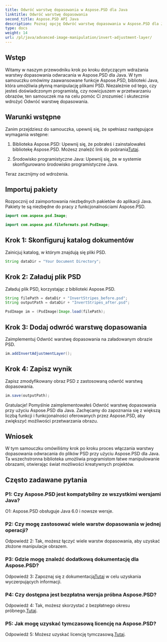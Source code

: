 ```yaml
---
title: Odwróć warstwę dopasowania w Aspose.PSD dla Java
linktitle: Odwróć warstwę dopasowania
second_title: Aspose.PSD API Java
description: Poznaj opcję Odwróć warstwę dopasowania w Aspose.PSD dla Java. Potężna biblioteka Java do płynnej manipulacji plikami PSD.
type: docs
weight: 14
url: /pl/java/advanced-image-manipulation/invert-adjustment-layer/
---
```

## Wstęp

Witamy w naszym przewodniku krok po kroku dotyczącym wdrażania warstwy dopasowania odwracania w Aspose.PSD dla Java. W tym samouczku omówimy zaawansowane funkcje Aspose.PSD, biblioteki Java, która umożliwia płynną manipulację plikami PSD. Niezależnie od tego, czy jesteś doświadczonym programistą, czy nowicjuszem w przetwarzaniu obrazów, ten samouczek ma na celu pomóc Ci zrozumieć i skutecznie wdrożyć Odwróć warstwę dopasowania.

## Warunki wstępne

Zanim przejdziesz do samouczka, upewnij się, że spełniasz następujące wymagania wstępne:

1. Biblioteka Aspose.PSD: Upewnij się, że pobrałeś i zainstalowałeś bibliotekę Aspose.PSD. Możesz znaleźć link do pobrania[Tutaj](https://releases.aspose.com/psd/java/).

2. Środowisko programistyczne Java: Upewnij się, że w systemie skonfigurowano środowisko programistyczne Java.

Teraz zacznijmy od wdrożenia.

## Importuj pakiety

Rozpocznij od zaimportowania niezbędnych pakietów do aplikacji Java. Pakiety te są niezbędne do pracy z funkcjonalnościami Aspose.PSD.

```java
import com.aspose.psd.Image;

import com.aspose.psd.fileformats.psd.PsdImage;
```

## Krok 1: Skonfiguruj katalog dokumentów

Zainicjuj katalog, w którym znajdują się pliki PSD.

```java
String dataDir = "Your Document Directory";
```

## Krok 2: Załaduj plik PSD

Załaduj plik PSD, korzystając z biblioteki Aspose.PSD.

```java
String filePath = dataDir + "InvertStripes_before.psd";
String outputPath = dataDir + "InvertStripes_after.psd";

PsdImage im = (PsdImage)Image.load(filePath);
```

## Krok 3: Dodaj odwróć warstwę dopasowania

Zaimplementuj Odwróć warstwę dopasowania na załadowanym obrazie PSD.

```java
im.addInvertAdjustmentLayer();
```

## Krok 4: Zapisz wynik

Zapisz zmodyfikowany obraz PSD z zastosowaną odwróć warstwą dopasowania.

```java
im.save(outputPath);
```

Gratulacje! Pomyślnie zaimplementowałeś Odwróć warstwę dopasowania przy użyciu Aspose.PSD dla Java. Zachęcamy do zapoznania się z większą liczbą funkcji i funkcjonalności oferowanych przez Aspose.PSD, aby zwiększyć możliwości przetwarzania obrazu.

## Wniosek

W tym samouczku omówiliśmy krok po kroku proces włączania warstwy dopasowania odwracania do plików PSD przy użyciu Aspose.PSD dla Java. Ta wszechstronna biblioteka umożliwia programistom łatwe manipulowanie obrazami, otwierając świat możliwości kreatywnych projektów.

## Często zadawane pytania

### P1: Czy Aspose.PSD jest kompatybilny ze wszystkimi wersjami Java?

O1: Aspose.PSD obsługuje Java 6.0 i nowsze wersje.

### P2: Czy mogę zastosować wiele warstw dopasowania w jednej operacji?

Odpowiedź 2: Tak, możesz łączyć wiele warstw dopasowania, aby uzyskać złożone manipulacje obrazem.

### P3: Gdzie mogę znaleźć dodatkową dokumentację dla Aspose.PSD?

 Odpowiedź 3: Zapoznaj się z dokumentacją[Tutaj](https://reference.aspose.com/psd/java/) w celu uzyskania wyczerpujących informacji.

### P4: Czy dostępna jest bezpłatna wersja próbna Aspose.PSD?

 Odpowiedź 4: Tak, możesz skorzystać z bezpłatnego okresu próbnego.[Tutaj](https://releases.aspose.com/).

### P5: Jak mogę uzyskać tymczasową licencję na Aspose.PSD?

Odpowiedź 5: Możesz uzyskać licencję tymczasową.[Tutaj](https://purchase.aspose.com/temporary-license/).